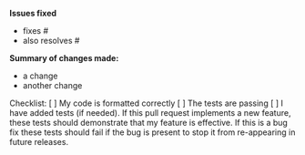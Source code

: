 **Issues fixed**
<!-- These must use Github's closing keywords to automatically link to the relevant issues. -->
- fixes #<issue number>
- also resolves #<issue number>

**Summary of changes made:**
- a change
- another change

Checklist:
[ ] My code is formatted correctly
[ ] The tests are passing
[ ] I have added tests (if needed). If this pull request implements a new feature, these tests should demonstrate that my feature is effective. If this is a bug fix these tests should fail if the bug is present to stop it from re-appearing in future releases.

